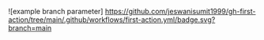 ![example branch parameter] https://github.com/jeswanisumit1999/gh-first-action/tree/main/.github/workflows/first-action.yml/badge.svg?branch=main
